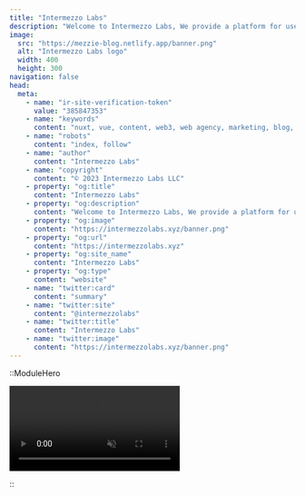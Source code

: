 ```yaml
---
title: "Intermezzo Labs"
description: "Welcome to Intermezzo Labs, We provide a platform for users to create, manage and trade digital assets. These platforms can be used for a variety of purposes, such as gaming, collectibles, and e-commerce. Intermezzo Labs is for anyone who wants to leverage blockchain technology."
image:
  src: "https://mezzie-blog.netlify.app/banner.png"
  alt: "Intermezzo Labs logo"
  width: 400
  height: 300
navigation: false
head:
  meta:
    - name: "ir-site-verification-token"
      value: "385847353"
    - name: "keywords"
      content: "nuxt, vue, content, web3, web agency, marketing, blog, AI Solutions"
    - name: "robots"
      content: "index, follow"
    - name: "author"
      content: "Intermezzo Labs"
    - name: "copyright"
      content: "© 2023 Intermezzo Labs LLC"
    - property: "og:title"
      content: "Intermezzo Labs"
    - property: "og:description"
      content: "Welcome to Intermezzo Labs, We provide a platform for users to create, manage and trade digital assets. These platforms can be used for a variety of purposes, such as gaming, collectibles, and e-commerce. Intermezzo Labs is for anyone who wants to leverage blockchain technology."
    - property: "og:image"
      content: "https://intermezzolabs.xyz/banner.png"
    - property: "og:url"
      content: "https://intermezzolabs.xyz"
    - property: "og:site_name"
      content: "Intermezzo Labs"
    - property: "og:type"
      content: "website"
    - name: "twitter:card"
      content: "summary"
    - name: "twitter:site"
      content: "@intermezzolabs"
    - name: "twitter:title"
      content: "Intermezzo Labs"
    - name: "twitter:image"
      content: "https://intermezzolabs.xyz/banner.png"
---
```


::ModuleHero

<div class="video-bg">
  <video autoplay loop muted>
    <source src="/withPak.mp4" type="video/mp4">
  </video>
</div>

::
